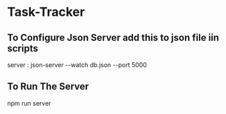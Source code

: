 # Task-Tracker
## To Configure Json Server add this to json file iin scripts
server : json-server --watch db.json --port 5000
## To Run The Server
npm run server
